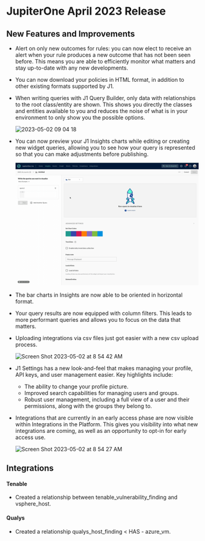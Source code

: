 # JupiterOne April 2023 Release

## New Features and Improvements

- Alert on only new outcomes for rules: you can now elect to receive an alert when your rule produces a new outcome that has not been seen before. This means you are able to efficiently monitor what matters and stay up-to-date with any new developments.
- You can now download your policies in HTML format, in addition to other existing formats supported by J1.
- When writing queries with J1 Query Builder, only data with relationships to the root class/entity are shown. This shows you directly the classes and entities available to you and reduces the noise of what is in your environment to only show you the possible options. 
  
  ![2023-05-02 09 04 18](/assets/release-note-april2023/235690691-55a1bd15-61ba-486d-8cef-6d2fc1b1c40d.gif)
  
- You can now preview your J1 Insights charts while editing or creating new widget queries, allowing you to see how your query is represented so that you can make adjustments before publishing.  
  
  ![2023-05-02 08 46 29](knowledgeBase\assets\release-note-april2023\235687392-ab976b0b-470f-4deb-832a-16607c954b71.gif)  
  
- The bar charts in Insights are now able to be oriented in horizontal format.
- Your query results are now equipped with column filters. This leads to more performant queries and allows you to focus on the data that matters.
- Uploading integrations via csv files just got easier with a new csv upload process. 

  ![Screen Shot 2023-05-02 at 8 54 42 AM](/assets/release-note-april2023/235687908-3f8bb6e5-b26b-4218-bc7d-e7b6d4919182.png)

- J1 Settings has a new look-and-feel that makes managing your profile, API keys, and user management easier. Key highlights include:
  - The ability to change your profile picture. 
  - Improved search capabilities for managing users and groups.
  - Robust user management, including a full view of a user and their permissions, along with the groups they belong to.
- Integrations that are currently in an early access phase are now visible within Integrations in the Platform. This gives you visibility into what new integrations are coming, as well as an opportunity to opt-in for early access use. 
  
  ![Screen Shot 2023-05-02 at 8 54 27 AM](/assets/release-note-april2023/235687797-5cd1e975-fa88-439f-9e64-62ef51597f72.png) 



## Integrations

#### Tenable

- Created a relationship between tenable_vulnerability_finding and vsphere_host.

#### Qualys

- Created a relationship qualys_host_finding < HAS - azure_vm. 

